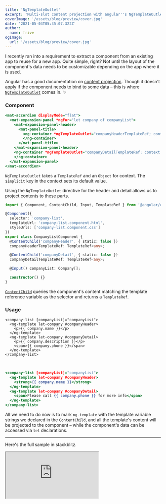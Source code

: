```yaml
---
title: 'NgTemplateOutlet'
excerpt: 'Multi-slot content projection with angular''s NgTemplateOutlet'
coverImage: '/assets/blog/preview/cover.jpg'
date: '2021-05-04T05:35:07.322Z'
author:
  name: frive
ogImage:
  url: '/assets/blog/preview/cover.jpg'
---
```


I recently ran into a requirement to extract a component from an existing app to reuse for a new app. Quite simple, right? Not until the layout of the component's data needs to be customizable depending on the app where it is used.

Angular has a good documentation on [content projection](https://angular.io/guide/content-projection). Though it doesn't apply if the component needs to bind to some data – this is where [`NgTemplateOutlet`](https://angular.io/api/common/NgTemplateOutlet) comes in. ✨

### Component

```html:company-list.component.html
<mat-accordion displayMode="flat">
  <mat-expansion-panel *ngFor="let company of companyList">
    <mat-expansion-panel-header>
      <mat-panel-title>
        <ng-container *ngTemplateOutlet="companyHeaderTemplateRef; context: { $implicit: company }">
        </ng-container>
      </mat-panel-title>
    </mat-expansion-panel-header>
    <ng-container *ngTemplateOutlet="companyDetailTemplateRef; context: { $implicit: company }">
    </ng-container>
  </mat-expansion-panel>
</mat-accordion>
```

`NgTemplateOutlet` takes a `TemplateRef` and an `Object` for context. The `$implicit` key in the context sets its default value.

Using the `NgTemplateOutlet` directive for the header and detail allows us to project contents to these parts.

```ts:company-list.component.ts
import { Component, ContentChild, Input, TemplateRef } from '@angular/core';

@Component({
  selector: 'company-list',
  templateUrl: 'company-list.component.html',
  styleUrls: ['company-list.component.css']
})
export class CompanyListComponent {
  @ContentChild('companyHeader', { static: false })
  companyHeaderTemplateRef: TemplateRef<any>;

  @ContentChild('companyDetail', { static: false })
  companyDetailTemplateRef: TemplateRef<any>;

  @Input() companyList: Company[];

  constructor() {}
}

```

[`ContentChild`](https://angular.io/api/core/ContentChild) queries the component's content matching the template reference variable as the selector and returns a `TemplateRef`.

### Usage

```html:app.component.hmtl
<company-list [companyList]="companyList">
  <ng-template let-company #companyHeader>
    <p>{{ company.name }}</p>
  </ng-template>
  <ng-template let-company #companyDetail>
    <p>{{ company.description }}</p>
    <span>{{ company.phone }}</span>
  </ng-template>
</company-list>
```
<br>

```html:new-app.component.html
<company-list [companyList]="companyList">
  <ng-template let-company #companyHeader>
    <strong>{{ company.name }}</strong>
  </ng-template>
  <ng-template let-company #companyDetail>
    <span>Please call {{ company.phone }} for more info</span>
  </ng-template>
</company-list>
```

All we need to do now is to mark `ng-template` with the template variable strings we declared in the `ContentChild`, and all the template's content will be projected to the component – while the component's data can be accessed via `let` declarations. 

---
Here's the full sample in stackblitz.
<iframe class="stackblitz-embed" src="https://stackblitz.com/edit/ngtemplateoutlet-ngfor?embed=1&file=src/app/company-list/company-list.component.html"></iframe>
<br>